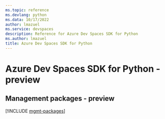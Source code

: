 ```yaml
---
ms.topic: reference
ms.devlang: python
ms.data: 10/17/2022
author: lmazuel
ms.service: devspaces
description: Reference for Azure Dev Spaces SDK for Python
ms.author: lmazuel
title: Azure Dev Spaces SDK for Python
---
```

# Azure Dev Spaces SDK for Python - preview

## Management packages - preview
[!INCLUDE [mgmt-packages](dev-spaces-mgmt-index.md)]
